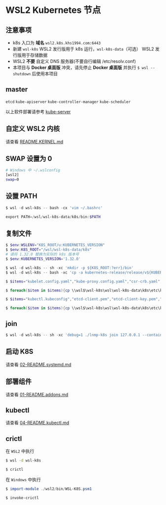 # WSL2 Kubernetes 节点

## 注意事项

* k8s 入口为 **域名** `wsl2.k8s.khs1994.com:6443`
* 新建 `wsl-k8s` WSL2 发行版用于 k8s 运行，`wsl-k8s-data`（可选） WSL2 发行版用于存储数据
* WSL2 **不要** 自定义 DNS 服务器(不要自行编辑 /etc/resolv.conf)
* 本项目与 **Docker 桌面版** 冲突，请先停止 **Docker 桌面版** 并执行 `$ wsl --shutdown` 后使用本项目

## master

`etcd` `kube-apiserver` `kube-controller-manager` `kube-scheduler`

以上软件部署请参考 [kube-server](00-README.SERVER.md)

## 自定义 WSL2 内核

请查看 [README.KERNEL.md](README.KERNEL.md)

## SWAP 设置为 0

```bash
# Windows 中 ~/.wslconfig
[wsl2]
swap=0
```

## 设置 PATH

```powershell
$ wsl -d wsl-k8s -- bash -cx 'vim ~/.bashrc'

export PATH=/wsl/wsl-k8s-data/k8s/bin:$PATH
```

## 复制文件

```powershell
$ $env:WSLENV="K8S_ROOT/u:KUBERNETES_VERSION"
$ $env:K8S_ROOT="/wsl/wsl-k8s-data/k8s"
# 请将 1.32.0 替换为实际的 k8s 版本号
$ $env:KUBERNETES_VERSION='1.32.0'

$ wsl -d wsl-k8s -- sh -xc 'mkdir -p ${K8S_ROOT:?err}/bin'
$ wsl -d wsl-k8s -- bash -xc 'cp -a kubernetes-release/release/v${KUBERNETES_VERSION}-linux-amd64/kubernetes/server/bin/{kube-proxy,kubectl,kubelet,kubeadm,mounter} ${K8S_ROOT:?err}/bin'

$ $items="kubelet.config.yaml","kube-proxy.config.yaml","csr-crb.yaml","kubectl.kubeconfig","kube-proxy.kubeconfig","etcd-client.pem","etcd-client-key.pem","ca.pem","ca-key.pem"

$ foreach($item in $items){cp \\wsl$\wsl-k8s\wsl\wsl-k8s-data\k8s\etc\kubernetes\pki\$item systemd/certs}

$ $items="kubectl.kubeconfig","etcd-client.pem","etcd-client-key.pem","ca.pem","ca-key.pem","admin.pem","admin-key.pem"

$ foreach($item in $items){cp \\wsl$\wsl-k8s\wsl\wsl-k8s-data\k8s\etc\kubernetes\pki\$item wsl2/certs}
```

## join

```powershell
$ wsl -d wsl-k8s -- sh -xc 'debug=1 ./lnmp-k8s join 127.0.0.1 --containerd --skip-cp-k8s-bin'
```

## 启动 K8S

请查看 [02-README.systemd.md](02-README.systemd.md)

## 部署组件

请查看 [01-README.addons.md](01-README.addons.md)

## kubectl

请查看 [04-README.kubectl.md](04-README.kubectl.md)

## crictl

在 `WSL2` 中执行

```bash
$ wsl -d wsl-k8s

$ crictl
```

在 `Windows` 中执行

```powershell
$ import-module ./wsl2/bin/WSL-K8S.psm1

$ invoke-crictl
```
